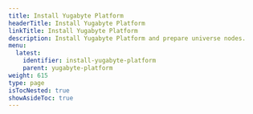 ```yaml
---
title: Install Yugabyte Platform
headerTitle: Install Yugabyte Platform
linkTitle: Install Yugabyte Platform
description: Install Yugabyte Platform and prepare universe nodes.
menu:
  latest:
    identifier: install-yugabyte-platform
    parent: yugabyte-platform
weight: 615
type: page
isTocNested: true
showAsideToc: true
---
```


